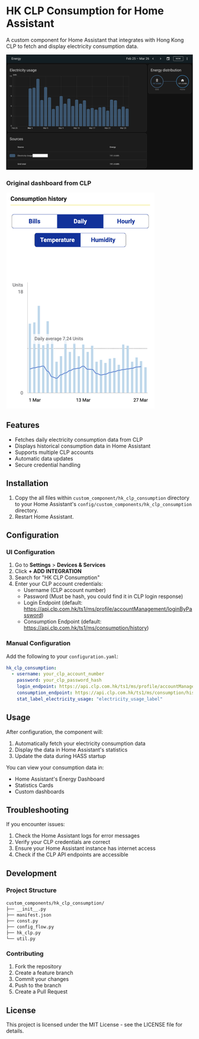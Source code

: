 # HK CLP Consumption for Home Assistant

A custom component for Home Assistant that integrates with Hong Kong CLP to fetch and display electricity consumption data.

![energy-dashboard](assets/energy-dashboard.png)

### Original dashboard from CLP 
<img src="assets/clp-dashboard.png" width="400" />

## Features

- Fetches daily electricity consumption data from CLP
- Displays historical consumption data in Home Assistant
- Supports multiple CLP accounts
- Automatic data updates
- Secure credential handling

## Installation

1. Copy the all files within `custom_component/hk_clp_consumption` directory to your Home Assistant's `config/custom_components/hk_clp_consumption` directory.
2. Restart Home Assistant.

## Configuration

### UI Configuration

1. Go to **Settings** > **Devices & Services**
2. Click **+ ADD INTEGRATION**
3. Search for "HK CLP Consumption"
4. Enter your CLP account credentials:
   - Username (CLP account number)
   - Password (Must be hash, you could find it in CLP login response)
   - Login Endpoint (default: https://api.clp.com.hk/ts1/ms/profile/accountManagement/loginByPassword)
   - Consumption Endpoint (default: https://api.clp.com.hk/ts1/ms/consumption/history)

### Manual Configuration

Add the following to your `configuration.yaml`:

```yaml
hk_clp_consumption:
  - username: your_clp_account_number
    password: your_clp_password_hash
    login_endpoint: https://api.clp.com.hk/ts1/ms/profile/accountManagement/loginByPassword
    consumption_endpoint: https://api.clp.com.hk/ts1/ms/consumption/history
    stat_label_electricity_usage: "electricity_usage_label"
```

## Usage

After configuration, the component will:
1. Automatically fetch your electricity consumption data
2. Display the data in Home Assistant's statistics
3. Update the data during HASS startup

You can view your consumption data in:
- Home Assistant's Energy Dashboard
- Statistics Cards
- Custom dashboards

## Troubleshooting

If you encounter issues:

1. Check the Home Assistant logs for error messages
2. Verify your CLP credentials are correct
3. Ensure your Home Assistant instance has internet access
4. Check if the CLP API endpoints are accessible

## Development

### Project Structure

```
custom_components/hk_clp_consumption/
├── __init__.py
├── manifest.json
├── const.py
├── config_flow.py
├── hk_clp.py
└── util.py
```

### Contributing

1. Fork the repository
2. Create a feature branch
3. Commit your changes
4. Push to the branch
5. Create a Pull Request

## License

This project is licensed under the MIT License - see the LICENSE file for details.